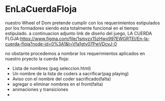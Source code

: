 # EnLaCuerdaFloja
nuestro Wheel of Dom pretende cumplir con los requerimientos estipulados por los formadores siendo esta totalmente funcional en el tiempo estipulado.
a continuacion adjunto link de diseño del juego, LA CUERDA FLOJA:https://www.figma.com/file/1smvzx15zHwx997EWGRTEI/En-la-cuerda-floja?node-id=0%3A1&t=Vfa1gty07PwVDcvJ-0

no obstante procedemos a nombrar los requerimientos aplicados en nuestro pryecto la cuerda floja:

* Lista de nombres (pag seleccion.html)
* Un nombre de la lista de coders a sacrificar(pag playing)
* Aviso con el nombre del coder sacrificado(falta)
* agregar o eliminar nombres en el front(falta)
* animaciones y transiciones
* 
